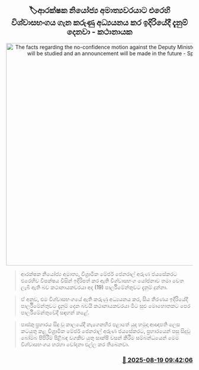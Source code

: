 <p align='center'><b><h2 align='center' title='The facts regarding the no-confidence motion against the Deputy Minister of Defense will be studied and an announcement will be made in the future - Speaker'>🏷ආරක්ෂක නියෝජ්‍ය අමාත්‍යවරයාට එරෙහි විශ්වාසභංගය ගැන කරුණු අධ්‍යයනය කර ඉදිරියේදී දැනුම් දෙනවා - කථානායක</h2></b></p>
<p align='center'><img src='https://helakuru.sgp1.cdn.digitaloceanspaces.com/esana/images/lib/jagath-wickramarathne-ye.jpg' width='600' alt='The facts regarding the no-confidence motion against the Deputy Minister of Defense will be studied and an announcement will be made in the future - Speaker'></p>

> ආරක්ෂක නියෝජ්‍ය අමාත්‍ය, විශ්‍රාමික මේජර් ජෙනරාල් අරුණ ජයසේකරට එරෙහිව විපක්ෂය විසින් ඉදිරිපත් කර ඇති විශ්වාසභංග යෝජනාව තමා වෙත ලැබී ඇති බව කථානායකවරයා අද (19) පාර්ලිමේන්තුවට දැනුම් දුන්නා.

> ඒ අනුව, එම විශ්වාසභංගයේ ඇති කරුණු අධ්‍යයනය කර, සිය තීරණය ඉදිරියේදී පාර්ලිමේන්තුවට දැනුම් දෙන බවයි කථානායකවරයා මීට සුළු මොහොතකට පෙර පාර්ලිමේන්තුවේදී සඳහන් කළේ.

> පාස්කු ප්‍රහාරය සිදු වූ කාලයේදී නැගෙනහිර පළාතේ යුද හමුදා ආඥාපති ලෙස කටයුතු කළ විශ්‍රාමික මේජර් ජෙනරාල් අරුණ ජයසේකරට, ප්‍රහාරයෙන් පසු සිදුවූ බෝම්බ පිපිරීම් පිළිබඳ වගකිව යුතු සාක්ෂි වසන් කිරීම සම්බන්ධයෙන් මෙම විශ්වාසභංගය හරහා චෝදනා එල්ල කර තිබෙනවා.



<h3 align='right'><a href='https://www.helakuru.lk/esana/p/112812/'>📅 2025-08-19 09:42:06</a></h3>
